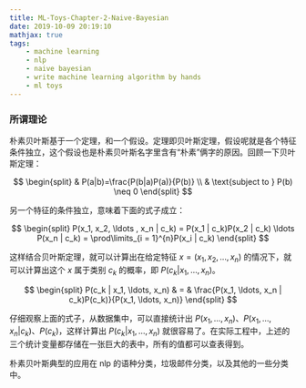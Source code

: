 ```yaml
---
title: ML-Toys-Chapter-2-Naive-Bayesian
date: 2019-10-09 20:19:10
mathjax: true
tags: 
    - machine learning
    - nlp
    - naive bayesian
    - write machine learning algorithm by hands
    - ml toys
---
```


### 所谓理论

朴素贝叶斯基于一个定理，和一个假设。定理即贝叶斯定理，假设呢就是各个特征条件独立，这个假设也是朴素贝叶斯名字里含有“朴素”俩字的原因。回顾一下贝叶斯定理：

<!-- more -->

$$
\begin{split}
& P(a|b)=\frac{P(b|a)P(a)}{P(b)} \\
& \text{subject to } P(b) \neq 0
\end{split}
$$

另一个特征的条件独立，意味着下面的式子成立：

$$
\begin{split}
P(x_1, x_2, \ldots , x_n | c_k) = P(x_1 | c_k)P(x_2 | c_k) \ldots P(x_n | c_k) = \prod\limits_{i = 1}^{n}P(x_i | c_k)
\end{split}
$$

这样结合贝叶斯定理，就可以计算出在给定特征 $x=(x_1, x_2, \ldots, x_n)$ 的情况下，就可以计算出这个 $x$ 属于类别 $c_k$ 的概率，即 $P(c_k | x_1, \ldots, x_n)$。

$$
\begin{split}
P(c_k | x_1, \ldots, x_n) & = & \frac{P(x_1, \ldots, x_n | c_k)P(c_k)}{P(x_1, \ldots, x_n)}
\end{split}
$$

仔细观察上面的式子，从数据集中，可以直接统计出 $P(x_1, \ldots, x_n)$、$P(x_1, \ldots, x_n | c_k)$、$P(c_k)$，这样计算出 $P(c_k | x_1, \ldots, x_n)$ 就很容易了。在实际工程中，上述的三个统计变量都存储在一张巨大的表中，所有的值都可以查表得到。

朴素贝叶斯典型的应用在 nlp 的语种分类，垃圾邮件分类，以及其他的一些分类中。
